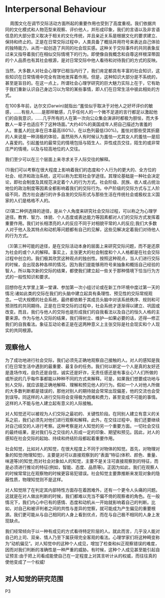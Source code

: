 # Interpersonal Behaviour

    周围文化在调节交际活动方面所起的重要作用也受到了高度重视。我们依据共同的文化模式和人物范型来观察、评价他人，并形成印象，我们的言语以及非言语信息的大部分意义取决于相关的文化传统，并且亲近关系是根据文化的要求建立、保持和终止的。正是在日常交际过程中，人类具备了概括并用符号来表达自己体验的独特能力，从而一起创造了共同的社会现实感。这种关于交际事件的共同表象反过来又指导着我们在相似交际情境下的行为。即使像自我概念和自尊这样根深蒂固的个人品质也有其社会根源，是对日常交际中他人看待和对待我们的方式的反映。
    
    
当然，大多数人对社会心理学已相当内行了，我们肯定都具有丰富的社会知识，这些知识在日常情境中完全有效地发挥着作用。但是，这种知识大部分是不系统的，甚至是盲目的。在这一点上，所谓社会心理学研究的巨大魅力实际上在于，它有助于我们重新认识自己身边习以为常的某些事情，即人们在日常生活中彼此相处的方式。

在100多年前，达尔文(Darwin)就指出:“羞怯似乎取决于对他人之好坏评价的敏感，……有些人……是那样敏感，几乎任何人的一个微不足道的言行都足以激起他们的自我意识，……几乎所有的人在第一次向公众集会演讲时都极为胆怯，而大多数人一辈子也适应不了这种场面。”大约40%的美国成年人把自己描述为害羞的人。害羞人的比率在日本最高(60%)，在以色列最低(30%)。羞怯对那些受其折磨的人来说是一种消极的体验，虽然局外人有时候认为羞怯—尤其女人的羞怯—是招人喜爱的。引起羞怯的最常见的情境包括与陌生人、异性成员交往，陌生的或非常庄严的情境，以及与较高地位的人交往。

我们至少可以在三个层面上来寻求关于人际交往的解释。   

(1)我们可以考察在很大程度上影响着我们的态度和个人行为的更大的、全方位的社会、经济和政治系统，这可以称为宏观社会学途径。其理论基础是一种社会决定论，即社会制度及其规范决定着个人的行为方式。社会阶级、民族、收人或占统治地位的政治制度等因素全都影响着我们的交际行为。中产阶级的交际方式与工人阶级不同，西方社会通行的许多自发的交际形式与那些生活在传统社会或极权主义国家的人们是格格不人的。    

(2)第二种供选择的途径，是从个人角度来研究社会交际过程，可以称之为心理学途径。教育、智力、体貌、个人态度或表达能力等因素都对人们的交际方式发挥着重要作用。我们对长相漂亮的人的反应不同于对相貌平常的人的反应;我们大多数人对于他人及其特点和动机等问题都有自己的见解，这些见解决定着我们对待他人的行为方式。    

（3)第三种可能的途径，是在交际活动本身的层面上来研究交际问题，而不是还原为社会的或个人的解释。事实上，主张更大的社会制度和个人人格都是在社会交际过程中创立的。我们极其欣赏这种观点的独创性。按照这种观点，当人们进行交际的时候，会出现各种各样的情况。因为我们是能够用符号来抽象和概括自己经验的智人，所以每次新的交际的结果，都使我们建立起一些关于那种情境下恰当行为方式的一般性知识和要求。

回想你在大学里上第一堂课、参加第一次小组讨论或在新工作环境中度过第一天的情况:诸如此类的交际在我们的头脑中建立起具有条理性、预见性的交际常规观念。一切大规模的社会系统，最终都依赖于其成员头脑中对该系统秩序、规则和可预测性的共同期待。正是在日常交际的过程中，社会系统才逐渐得以建立、巩固或改变。而且，我们与他人的交际也是形成我们的自我看法以及自己的恒久人格的主要来源。作为与他人交际的结果，我们得树立、维护—如果必要的话，还得—修正我们的自我看法。象征互动论者正是在这两种意义上主张交际是社会现实和个人现实的共同根源。


## 观察他人

为了成功地进行社会交际，我们必须先正确地观察自己接触的人。对人的感知是我们在日常生活中遇到的最重要、最复杂的任务。我们何以断定一个人是真的友好还是逢场作戏，自负还是自信，诚实还是奸诈，无责任感还是有事业心?人们所做的或所说的几乎每件事都能以种种不同的方式来解释。可是，如果我们想要成功地与别人交际，就应该能正确地解释、理解和预见他人的行为。假如一个人对他人所做的大多数判断都是错误的，那他对别人的期待就会常常出现偏差，他的交流也会受到误导。同这样的人进行交际将会变得极为困难和费力，甚至变成不可能的事情。这样的人不能与他人建立起有意义的人际接触。   

对人知觉还可以被视为人们交际之最初的、关键性阶段。在同别人建立有意义的关系之前，我们必须先对他们进行观察和解释。此外，在交往过程中，我们还要继续对自己结交的人进行考察。这种考察是对人知觉的另一个重要方面。一切社会交往的最终结果，是对我们与之交往的人形成一定的印象、期望和预见。因此，对人的感知在社会交际的起始、持续和终结阶段都起着重要作用。

社会知觉，比如对人的知觉，在很大程度上不同于对物体的知觉。首先，对物理对象的知觉(物理知觉)，主要是对可以直接观察到的“表面”特征(体积、颜色、重量、味道等)的知觉;而对社会对象如人的知觉，主要不是关注可直接观察到的特征，而是必须进行推论的特征(例如，智能、态度、品质等)。正因为如此，我们在观察人的时候常常比在观察物的时候更容易犯错误。社会知觉主要靠推断来发现对象的隐蔽性质，物理知觉则不是这样。    

对人知觉除了在判定其内部特性方面存在着困难外，还有一个更令人头痛的问题。这就是在对人做出判断的时候，我们都难以充当不偏不倚的观察者的角色。在一般情况下，我们内心中已有的感情、态度和动机从一开始就影响着自己的判断。比如，对自己和被评判者之间的共性与差异的觉察，就可能成为产生偏见的重要根源。我们更可能从与自己相同的人身上看到优点，而在与自己极不相同的人身上发现缺点。    

我们经常倾向于以一种有成见的方式看待特定阶层的人。就此而言，几乎没人能对自己的上司、双亲、情人乃至下属获得完全客观的看法。心理学家们将这种畸变称为“动机偏见”。对人知觉中的这种个人成见，增加了检查和纠正观察错误的难度，因而对我们判断的准确性是一种严重的威胁。有时候，这种个人成见甚至能引起自证预言:由于把上司看成能使自己在一定程度上对其言听计从的权威，而往往真的使他变成了一个权威!

## 对人知觉的研究范围

P3
